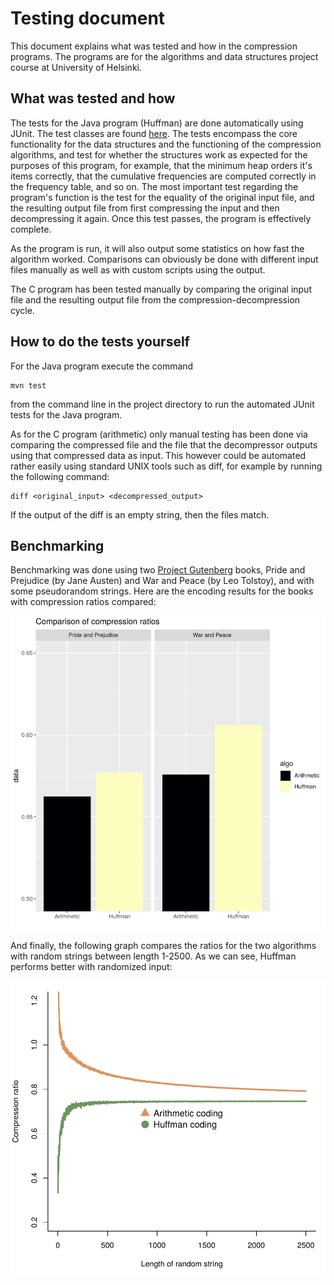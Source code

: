 # Testing document

This document explains what was tested and how in the compression programs. The programs are for the algorithms and data structures project course at University of Helsinki. 

## What was tested and how

The tests for the Java program (Huffman) are done automatically using JUnit. The test classes are found [here](https://github.com/duckling747/Compressiontron/tree/master/entropy-compressor/src/test/java). The tests encompass the core functionality for the data structures and the functioning of the compression algorithms, and test for whether the structures work as expected for the purposes of this program, for example, that the minimum heap orders it's items correctly, that the cumulative frequencies are computed correctly in the frequency table, and so on. The most important test regarding the program's function is the test for the equality of the original input file, and the resulting output file from first compressing the input and then decompressing it again. Once this test passes, the program is effectively complete. 

As the program is run, it will also output some statistics on how fast the algorithm worked. Comparisons can obviously be done with different input files manually as well as with custom scripts using the output. 

The C program has been tested manually by comparing the original input file and the resulting output file from the compression-decompression cycle.

## How to do the tests yourself

For the Java program execute the command
```
mvn test
```
from the command line in the project directory to run the automated JUnit tests for the Java program. 

As for the C program (arithmetic) only manual testing has been done via comparing the compressed file and the file that the decompressor outputs using that compressed data as input. This however could be automated rather easily using standard UNIX tools such as diff, for example by running the following command: 

```
diff <original_input> <decompressed_output>
```
If the output of the diff is an empty string, then the files match.

## Benchmarking

Benchmarking was done using two [Project Gutenberg](https://www.gutenberg.org/) books, Pride and Prejudice (by Jane Austen) and War and Peace (by Leo Tolstoy), and with some pseudorandom strings. Here are the encoding results for the books with compression ratios compared: 

![Fig1](https://github.com/duckling747/Compressiontron/blob/master/documentation/plots/comparison_plot_1.png)


And finally, the following graph compares the ratios for the two algorithms with random strings between length 1-2500. As we can see, Huffman performs better with randomized input:

![Fig2](https://github.com/duckling747/Compressiontron/blob/master/documentation/plots/comparison_plot_2.png)

